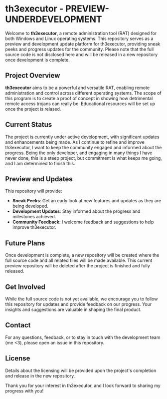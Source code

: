 # th3executor - PREVIEW-UNDERDEVELOPMENT

Welcome to **th3executor**, a remote administration tool (RAT) designed for both Windows and Linux operating systems. This repository serves as a preview and development update platform for th3executor, providing sneak peeks and progress updates for the community. Please note that the full source code is not disclosed here and will be released in a new repository once development is complete.

## Project Overview

**th3executor** aims to be a powerful and versatile RAT, enabling remote administration and control across different operating systems. The scope of this program is to create a proof of concept in showing how detrimental remote access trojans can really be. Educational resources will be set up once the project is relased.

## Current Status

The project is currently under active development, with significant updates and enhancements being made. As I continue to refine and improve th3executor, I want to keep the community engaged and informed about the progress. Being the only developer, and engaging in many things I have never done, this is a steep project, but commitment is what keeps me going, and I am determined to finish this.

## Preview and Updates

This repository will provide:

- **Sneak Peeks**: Get an early look at new features and updates as they are being developed.
- **Development Updates**: Stay informed about the progress and milestones achieved.
- **Community Feedback**: I welcome feedback and suggestions to help improve th3executor.

## Future Plans

Once development is complete, a new repository will be created where the full source code and all related files will be made available. This current preview repository will be deleted after the project is finished and fully released.

## Get Involved

While the full source code is not yet available, we encourage you to follow this repository for updates and provide feedback on our progress. Your insights and suggestions are valuable in shaping the final product.

## Contact

For any questions, feedback, or to stay in touch with the development team (me <3), please open an issue in this repository.

## License

Details about the licensing will be provided upon the project's completion and release in the new repository.

Thank you for your interest in th3executor, and I look forward to sharing my progress with you!
